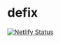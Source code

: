 # defix

[![Netlify Status](https://api.netlify.com/api/v1/badges/7d6ccf4c-e5b1-4dae-a870-5d4f9a4ba5db/deploy-status)](https://app.netlify.com/sites/effulgent-pothos-24c322/deploys)
